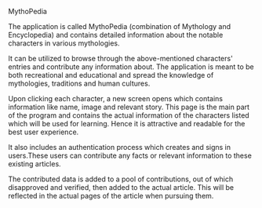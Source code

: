 MythoPedia

The application is called MythoPedia (combination of Mythology and Encyclopedia) and contains detailed information about the notable characters in various mythologies. 

It can be utilized to browse through the above-mentioned characters' entries and contribute any information about. The application is meant to be both recreational and educational and spread the knowledge of mythologies, traditions and human cultures.

Upon clicking each character, a new screen opens which contains information like name, image  and relevant story. This page is the main part of the program and contains the actual information of the characters listed which will be used for learning. Hence it is attractive and readable for the best user experience.

It also includes an authentication process which creates and signs in users.These users can contribute any facts or relevant information to these existing articles.

The contributed data is added to a pool of contributions, out of which disapproved and verified, then added to the actual article. This will be reflected in the actual pages of the article when pursuing them.
